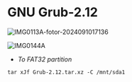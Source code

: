 #  GNU Grub-2.12

![IMG0113A-fotor-2024091017136](https://github.com/user-attachments/assets/372c18da-d258-4b1e-97d0-8f53ad32ba88)

![IMG0144A](https://github.com/user-attachments/assets/779fca00-f926-49a4-8fe5-dfa394aaba45)


- *To FAT32 partition*

```
tar xJf Grub-2.12.tar.xz -C /mnt/sda1
```

